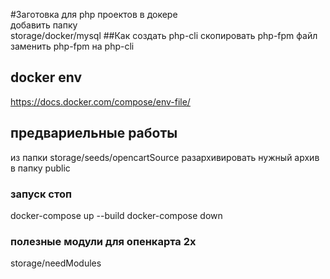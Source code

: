 #Заготовка для php проектов в докере    
добавить папку   
storage/docker/mysql
##Как создать php-cli
скопировать php-fpm файл    
заменить php-fpm на php-cli
## docker env 
https://docs.docker.com/compose/env-file/   

## предвариельные работы 
из папки storage/seeds/opencartSource разархивировать нужный архив в папку public

### запуск стоп
docker-compose up --build
docker-compose down


### полезные модули для опенкарта 2x
storage/needModules
